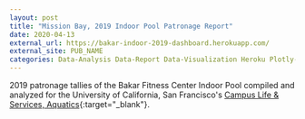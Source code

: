 ```yaml
---
layout: post
title: "Mission Bay, 2019 Indoor Pool Patronage Report"
date: 2020-04-13
external_url: https://bakar-indoor-2019-dashboard.herokuapp.com/
external_site: PUB_NAME
categories: Data-Analysis Data-Report Data-Visualization Heroku Plotly-Dashboard Python 
---
```

2019 patronage tallies of the Bakar Fitness Center Indoor Pool compiled and analyzed for the University of California, San Francisco's [Campus Life & Services, Aquatics](https://campuslifeservices.ucsf.edu/fitnessrecreation/services/aquatics){:target="_blank"}.